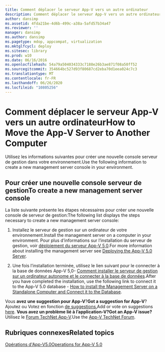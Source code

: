 ```yaml
---
title: Comment déplacer le serveur App-V vers un autre ordinateur
description: Comment déplacer le serveur App-V vers un autre ordinateur
author: dansimp
ms.assetid: 4fda21be-4d6b-499c-a38a-5afd57b34a47
ms.reviewer: ''
manager: dansimp
ms.author: dansimp
ms.pagetype: mdop, appcompat, virtualization
ms.mktglfcycl: deploy
ms.sitesec: library
ms.prod: w10
ms.date: 06/16/2016
ms.openlocfilehash: 54a79a504034333c7188e26b3ae871f08a50ff52
ms.sourcegitcommit: 354664bc527d93f80687cd2eba70d1eea024c7c3
ms.translationtype: MT
ms.contentlocale: fr-FR
ms.lasthandoff: 06/26/2020
ms.locfileid: "10805256"
---
```

# <span data-ttu-id="ff120-103">Comment déplacer le serveur App-V vers un autre ordinateur</span><span class="sxs-lookup"><span data-stu-id="ff120-103">How to Move the App-V Server to Another Computer</span></span>


<span data-ttu-id="ff120-104">Utilisez les informations suivantes pour créer une nouvelle console serveur de gestion dans votre environnement.</span><span class="sxs-lookup"><span data-stu-id="ff120-104">Use the following information to create a new management server console in your environment.</span></span>

## <span data-ttu-id="ff120-105">Pour créer une nouvelle console serveur de gestion</span><span class="sxs-lookup"><span data-stu-id="ff120-105">To create a new management server console</span></span>


<span data-ttu-id="ff120-106">La liste suivante présente les étapes nécessaires pour créer une nouvelle console de serveur de gestion:</span><span class="sxs-lookup"><span data-stu-id="ff120-106">The following list displays the steps necessary to create a new management server console:</span></span>

1.  <span data-ttu-id="ff120-107">Installez le serveur de gestion sur un ordinateur de votre environnement.</span><span class="sxs-lookup"><span data-stu-id="ff120-107">Install the management server on a computer in your environment.</span></span> <span data-ttu-id="ff120-108">Pour plus d’informations sur l’installation du serveur de gestion, voir [déploiement du serveur App-V 5,0](deploying-the-app-v-50-server.md).</span><span class="sxs-lookup"><span data-stu-id="ff120-108">For more information about installing the management server see [Deploying the App-V 5.0 Server](deploying-the-app-v-50-server.md).</span></span>

2.  <span data-ttu-id="ff120-109">Une fois l’installation terminée, utilisez le lien suivant pour le connecter à la base de données App-V 5,0- [Comment installer le serveur de gestion sur un ordinateur autonome et le connecter à la base de données](how-to-install-the-management-server-on-a-standalone-computer-and-connect-it-to-the-database.md).</span><span class="sxs-lookup"><span data-stu-id="ff120-109">After you have completed the installation, use the following link to connect it to the App-V 5.0 database - [How to install the Management Server on a Standalone Computer and Connect it to the Database](how-to-install-the-management-server-on-a-standalone-computer-and-connect-it-to-the-database.md).</span></span>

<span data-ttu-id="ff120-110">Vous **avez une suggestion pour App-V**?</span><span class="sxs-lookup"><span data-stu-id="ff120-110">**Got a suggestion for App-V**?</span></span> <span data-ttu-id="ff120-111">Ajoutez ou Votez en fonction [de suggestions.](http://appv.uservoice.com/forums/280448-microsoft-application-virtualization)</span><span class="sxs-lookup"><span data-stu-id="ff120-111">Add or vote on suggestions [here](http://appv.uservoice.com/forums/280448-microsoft-application-virtualization).</span></span> **<span data-ttu-id="ff120-112">Vous avez un problème lié à l’application-V?</span><span class="sxs-lookup"><span data-stu-id="ff120-112">Got an App-V issue?</span></span>** <span data-ttu-id="ff120-113">Utilisez le [Forum TechNet App-V](https://social.technet.microsoft.com/Forums/home?forum=mdopappv).</span><span class="sxs-lookup"><span data-stu-id="ff120-113">Use the [App-V TechNet Forum](https://social.technet.microsoft.com/Forums/home?forum=mdopappv).</span></span>

## <span data-ttu-id="ff120-114">Rubriques connexes</span><span class="sxs-lookup"><span data-stu-id="ff120-114">Related topics</span></span>


[<span data-ttu-id="ff120-115">Opérations d'App-V5.0</span><span class="sxs-lookup"><span data-stu-id="ff120-115">Operations for App-V 5.0</span></span>](operations-for-app-v-50.md)

 

 





